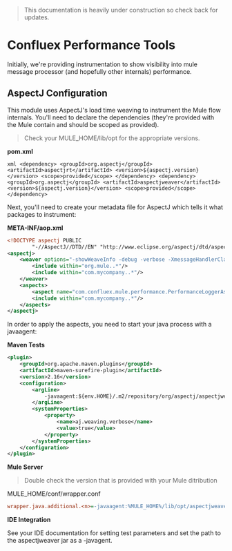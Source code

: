 > This documentation is heavily under construction so check back for updates.

# Confluex Performance Tools

Initially, we're providing instrumentation to show visibility into mule message processor (and hopefully other
internals) performance.

## AspectJ Configuration

This module uses AspectJ's load time weaving to instrument the Mule flow internals. You'll need to declare
the dependencies (they're provided with the Mule contain and should be scoped as provided).

> Check your MULE_HOME/lib/opt for the appropriate versions.

__pom.xml__

``xml
    <dependency>
        <groupId>org.aspectj</groupId>
        <artifactId>aspectjrt</artifactId>
        <version>${aspectj.version}</version>
        <scope>provided</scope>
    </dependency>
    <dependency>
        <groupId>org.aspectj</groupId>
        <artifactId>aspectjweaver</artifactId>
        <version>${aspectj.version}</version>
        <scope>provided</scope>
    </dependency>
``

Next, you'll need to create your metadata file for AspectJ which tells it what packages to instrument:

 __META-INF/aop.xml__

```xml
<!DOCTYPE aspectj PUBLIC
        "-//AspectJ//DTD//EN" "http://www.eclipse.org/aspectj/dtd/aspectj.dtd">
<aspectj>
    <weaver options="-showWeaveInfo -debug -verbose -XmessageHandlerClass:org.springframework.aop.aspectj.AspectJWeaverMessageHandler">
        <include within="org.mule..*"/>
        <include within="com.mycompany..*"/>
    </weaver>
    <aspects>
        <aspect name="com.confluex.mule.performance.PerformanceLoggerAspect"/>
        <include within="com.mycompany..*"/>
    </aspects>
</aspectj>
```

In order to apply the aspects, you need to start your java process with a javaagent:

**Maven Tests**

```xml
<plugin>
    <groupId>org.apache.maven.plugins</groupId>
    <artifactId>maven-surefire-plugin</artifactId>
    <version>2.16</version>
    <configuration>
        <argLine>
            -javaagent:${env.HOME}/.m2/repository/org/aspectj/aspectjweaver/${aspectj.version}/aspectjweaver-${aspectj.version}.jar
        </argLine>
        <systemProperties>
            <property>
                <name>aj.weaving.verbose</name>
                <value>true</value>
            </property>
        </systemProperties>
    </configuration>
</plugin>
```

**Mule Server**

> Double check the version that is provided with your Mule ditribution

MULE_HOME/conf/wrapper.conf

```ini
wrapper.java.additional.<n>=-javaagent:%MULE_HOME%/lib/opt/aspectjweaver-1.6.11.jar
```

**IDE Integration**

See your IDE documentation for setting test parameters and set the path to the aspectjweaver jar as a -javagent.

